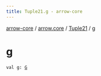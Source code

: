 ```yaml
---
title: Tuple21.g - arrow-core
---
```


[arrow-core](../../index.html) / [arrow.core](../index.html) / [Tuple21](index.html) / [g](./g.html)

# g

`val g: `[`G`](index.html#G)